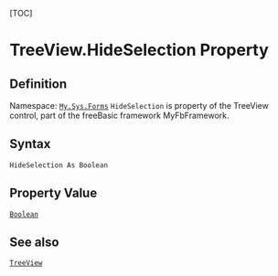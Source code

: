 [TOC]
# TreeView.HideSelection Property

## Definition
Namespace: [`My.Sys.Forms`](My.Sys.Forms.md)
`HideSelection` is property of the TreeView control, part of the freeBasic framework MyFbFramework.
## Syntax
```freeBasic
HideSelection As Boolean
```
## Property Value
[`Boolean`]("https://www.freebasic.net/wiki/KeyPgBoolean")
## See also
[`TreeView`](TreeView.md)
